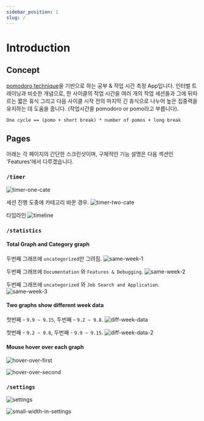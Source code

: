 ```yaml
---
sidebar_position: 1
slug: /
---
```


# Introduction

## Concept

[pomodoro technique](https://ko.wikipedia.org/wiki/%ED%8F%AC%EB%AA%A8%EB%8F%84%EB%A1%9C_%EA%B8%B0%EB%B2%95)을 기반으로 하는 공부 & 작업 시간 측정 App입니다. 인터벌 트레이닝과 비슷한 개념으로, 한 사이클의 작업 시간을 여러 개의 작업 세션들과 그에 뒤따르는 짧은 휴식 그리고 다음 사이클 시작 전의 마지막 긴 휴식으로 나누어 높은 집중력을 유지하는 데 도움을 줍니다.
(작업시간을 pomodoro or pomo라고 부릅니다).

`One cycle == (pomo + short break) * number of pomos + long break`

## Pages

아래는 각 페이지의 간단한 스크린샷이며, 구체적인 기능 설명은 다음 섹션인 'Features'에서 다루겠습니다.

### `/timer`

![timer-one-cate](./img/timer-one-cate.png)

세션 진행 도중에 카테고리 바꾼 경우.
![timer-two-cate](./img/timer-two-cate.png)

타임라인
![timeline](./img/timeline.png)

### `/statistics`

#### Total Graph and Category graph

두번째 그래프에 `uncategorized`만 그려짐.
![same-week-1](./img/same-week-1.png)

두번째 그래프에 `Documentation` 와 `Features & Debugging`.
![same-week-2](./img/same-week-2.png)

두번째 그래프에 `uncategorized` 와 `Job Search and Application`.
![same-week-3](./img/same-week-3.png)

#### Two graphs show different week data

첫번째 - `9.9 ~ 9.15`, 두번째 - `9.2 ~ 9.8`.
![diff-week-data](./img/diff-week-data.png)

첫번째 - `9.2 ~ 9.8`, 두번째 - `9.9 ~ 9.15`.
![diff-week-data-2](./img/diff-week-data-2.png)

#### Mouse hover over each graph

![hover-over-first](./img/hover-over-first.png)

![hover-over-second](./img/hover-over-second.png)

### `/settings`

![settings](./img/settings.png)

![small-width-in-settings](./img/small-width-in-settings.png)
